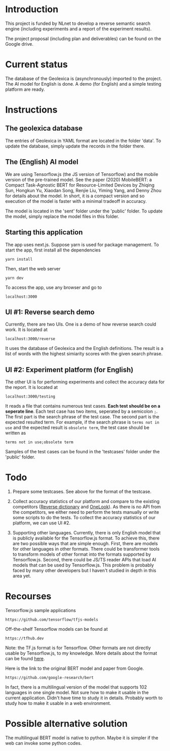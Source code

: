 # Introduction

This project is funded by NLnet to develop a reverse semantic search engine (including experiments and a report of the experiment results).

The project proposal (including plan and deliverables) can be found on the Google drive.

# Current status

The database of the Geolexica is (asynchronously) imported to the project. The AI model for English is done. A demo (for English) and a simple testing platform are ready.

# Instructions

## The geolexica database

The entries of Geolexica in YAML format are located in the folder 'data'. To update the database, simply update the records in the folder there.

## The (English) AI model

We are using Tensorflow.js (the JS version of Tensorflow) and the mobile version of the pre-trained model. See the paper (2020) MobileBERT: a Compact Task-Agnostic BERT for Resource-Limited Devices by Zhiqing Sun, Hongkun Yu, Xiaodan Song, Renjie Liu, Yiming Yang, and Denny Zhou for details about the model. In short, it is a compact version and so execution of the model is faster with a minimal tradeoff in accuracy.

The model is located in the 'sent' folder under the 'public' folder. To update the model, simply replace the model files in this folder.

## Starting this application

The app uses next.js. Suppose yarn is used for package management. To start the app, first install all the dependencies

```
yarn install
```

Then, start the web server

```
yarn dev
```

To access the app, use any browser and go to

```
localhost:3000
```

## UI #1: Reverse search demo

Currently, there are two UIs. One is a demo of how reverse search could work. It is located at

```
localhost:3000/reverse
```

It uses the database of Geolexica and the English definitions. The result is a list of words with the highest simiarity scores with the given search phrase.

## UI #2: Experiment platform (for English)

The other UI is for performing experiments and collect the accuracy data for the report. It is located at

```
localhost:3000/testing
```

It reads a file that contains numerous test cases. **Each test should be on a seperate line**. Each test case has two items, seperated by a semicolon ``;``. The first part is the search phrase of the test case. The second part is the expected resulted term. For example, if the search phrase is `terms not in use` and the expected result is `obsolete term`, the test case should be written as

```
terms not in use;obsolete term
```

Samples of the test cases can be found in the 'testcases' folder under the 'public' folder.

# Todo

1. Prepare some testcases. See above for the format of the testcase.

1. Collect accuracy statistics of our platform and compare to the existing competitors ([Reverse dictionary](https://reversedictionary.org/) and [OneLook](https://www.onelook.com/reverse-dictionary.shtml)). As there is no API from the competitors, we either need to perform the tests manually or write some scripts to do the tests. To collect the accuracy statistics of our platform, we can use UI #2.


1. Supporting other languages. Currently, there is only English model that is publicly available for the Tensorflow.js format. To achieve this, there are two possible ways that are simple enough. First, there are models for other languages in other formats. There could be transformer tools to transform models of other format into the formats supported by Tensorflow.js. Second, there could be JS/TS reader APIs that load AI models that can be used by Tensorflow.js. This problem is probably faced by many other developers but I haven't studied in depth in this area yet.

# Recourses

Tensorflow.js sample applications

```
https://github.com/tensorflow/tfjs-models
```

Off-the-shelf Tensorflow models can be found at

```
https://tfhub.dev
```

Note: the TF.js format is for Tensorflow. Other formats are not directly usable by Tensorflow.js, to my knowledge. More details about the format can be found [here](https://www.tensorflow.org/hub/model_formats).


Here is the link to the original BERT model and paper from Google.
```
https://github.com/google-research/bert
```

In fact, there is a multilingual version of the model that supports 102 languages in one single model. Not sure how to make it usable in the current application. Didn't have time to study it in details. Probably worth to study how to make it usable in a web environment.

# Possible alternative solution

The multilingual BERT model is native to python. Maybe it is simpler if the web can invoke some python codes.
